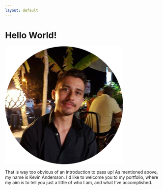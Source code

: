 ```yaml
---
layout: default
---
```

<div class="container">
  <div class="row">
    <div class="col">
      <h1>
        Hello World!
      </h1>
    </div>
  </div>
  <div class="row">
    <div class="col">
	  <img src="/assets/images/profpic.png" alt="Me! =D">
	</div>
  </div>
</div>
 <p>That is way too obvious of an introduction to pass up! 
 As mentioned above, my name is Kevin Andersson. 
 I'd like to welcome you to my portfolio, where my aim is to tell you just a little of who I am, and what I've accomplished.</p>